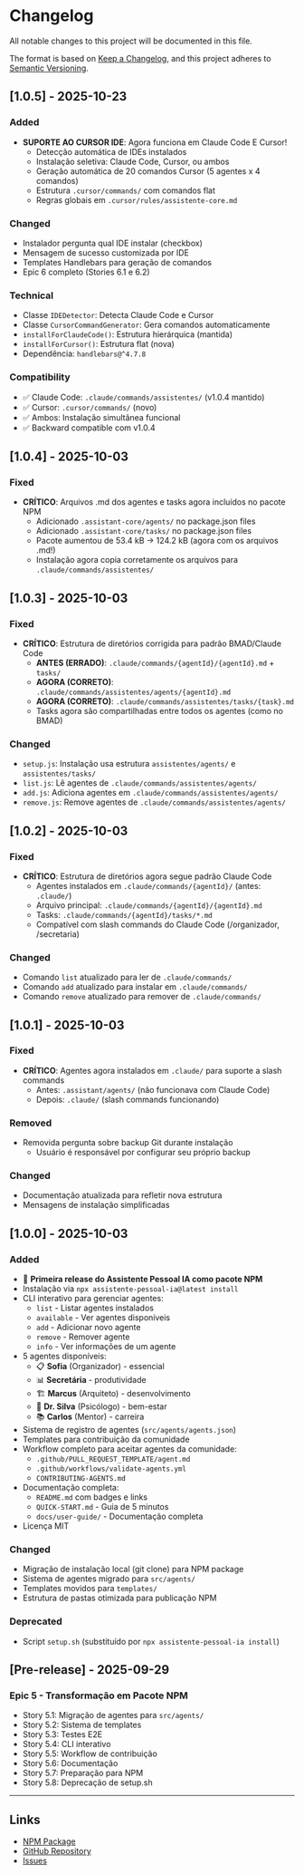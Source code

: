 # Changelog

All notable changes to this project will be documented in this file.

The format is based on [Keep a Changelog](https://keepachangelog.com/en/1.0.0/),
and this project adheres to [Semantic Versioning](https://semver.org/spec/v2.0.0.html).

## [1.0.5] - 2025-10-23

### Added
- **SUPORTE AO CURSOR IDE**: Agora funciona em Claude Code E Cursor!
  - Detecção automática de IDEs instalados
  - Instalação seletiva: Claude Code, Cursor, ou ambos
  - Geração automática de 20 comandos Cursor (5 agentes x 4 comandos)
  - Estrutura `.cursor/commands/` com comandos flat
  - Regras globais em `.cursor/rules/assistente-core.md`

### Changed
- Instalador pergunta qual IDE instalar (checkbox)
- Mensagem de sucesso customizada por IDE
- Templates Handlebars para geração de comandos
- Epic 6 completo (Stories 6.1 e 6.2)

### Technical
- Classe `IDEDetector`: Detecta Claude Code e Cursor
- Classe `CursorCommandGenerator`: Gera comandos automaticamente
- `installForClaudeCode()`: Estrutura hierárquica (mantida)
- `installForCursor()`: Estrutura flat (nova)
- Dependência: `handlebars@^4.7.8`

### Compatibility
- ✅ Claude Code: `.claude/commands/assistentes/` (v1.0.4 mantido)
- ✅ Cursor: `.cursor/commands/` (novo)
- ✅ Ambos: Instalação simultânea funcional
- ✅ Backward compatible com v1.0.4

## [1.0.4] - 2025-10-03

### Fixed
- **CRÍTICO**: Arquivos .md dos agentes e tasks agora incluídos no pacote NPM
  - Adicionado `.assistant-core/agents/` no package.json files
  - Adicionado `.assistant-core/tasks/` no package.json files
  - Pacote aumentou de 53.4 kB → 124.2 kB (agora com os arquivos .md!)
  - Instalação agora copia corretamente os arquivos para `.claude/commands/assistentes/`

## [1.0.3] - 2025-10-03

### Fixed
- **CRÍTICO**: Estrutura de diretórios corrigida para padrão BMAD/Claude Code
  - **ANTES (ERRADO)**: `.claude/commands/{agentId}/{agentId}.md` + `tasks/`
  - **AGORA (CORRETO)**: `.claude/commands/assistentes/agents/{agentId}.md`
  - **AGORA (CORRETO)**: `.claude/commands/assistentes/tasks/{task}.md`
  - Tasks agora são compartilhadas entre todos os agentes (como no BMAD)

### Changed
- `setup.js`: Instalação usa estrutura `assistentes/agents/` e `assistentes/tasks/`
- `list.js`: Lê agentes de `.claude/commands/assistentes/agents/`
- `add.js`: Adiciona agentes em `.claude/commands/assistentes/agents/`
- `remove.js`: Remove agentes de `.claude/commands/assistentes/agents/`

## [1.0.2] - 2025-10-03

### Fixed
- **CRÍTICO**: Estrutura de diretórios agora segue padrão Claude Code
  - Agentes instalados em `.claude/commands/{agentId}/` (antes: `.claude/`)
  - Arquivo principal: `.claude/commands/{agentId}/{agentId}.md`
  - Tasks: `.claude/commands/{agentId}/tasks/*.md`
  - Compatível com slash commands do Claude Code (/organizador, /secretaria)

### Changed
- Comando `list` atualizado para ler de `.claude/commands/`
- Comando `add` atualizado para instalar em `.claude/commands/`
- Comando `remove` atualizado para remover de `.claude/commands/`

## [1.0.1] - 2025-10-03

### Fixed
- **CRÍTICO**: Agentes agora instalados em `.claude/` para suporte a slash commands
  - Antes: `.assistant/agents/` (não funcionava com Claude Code)
  - Depois: `.claude/` (slash commands funcionando)

### Removed
- Removida pergunta sobre backup Git durante instalação
  - Usuário é responsável por configurar seu próprio backup

### Changed
- Documentação atualizada para refletir nova estrutura
- Mensagens de instalação simplificadas

## [1.0.0] - 2025-10-03

### Added
- 🎉 **Primeira release do Assistente Pessoal IA como pacote NPM**
- Instalação via `npx assistente-pessoal-ia@latest install`
- CLI interativo para gerenciar agentes:
  - `list` - Listar agentes instalados
  - `available` - Ver agentes disponíveis
  - `add` - Adicionar novo agente
  - `remove` - Remover agente
  - `info` - Ver informações de um agente
- 5 agentes disponíveis:
  - 📋 **Sofia** (Organizador) - essencial
  - 📊 **Secretária** - produtividade
  - 🏗️ **Marcus** (Arquiteto) - desenvolvimento
  - 🧠 **Dr. Silva** (Psicólogo) - bem-estar
  - 📚 **Carlos** (Mentor) - carreira
- Sistema de registro de agentes (`src/agents/agents.json`)
- Templates para contribuição da comunidade
- Workflow completo para aceitar agentes da comunidade:
  - `.github/PULL_REQUEST_TEMPLATE/agent.md`
  - `.github/workflows/validate-agents.yml`
  - `CONTRIBUTING-AGENTS.md`
- Documentação completa:
  - `README.md` com badges e links
  - `QUICK-START.md` - Guia de 5 minutos
  - `docs/user-guide/` - Documentação completa
- Licença MIT

### Changed
- Migração de instalação local (git clone) para NPM package
- Sistema de agentes migrado para `src/agents/`
- Templates movidos para `templates/`
- Estrutura de pastas otimizada para publicação NPM

### Deprecated
- Script `setup.sh` (substituído por `npx assistente-pessoal-ia install`)

## [Pre-release] - 2025-09-29

### Epic 5 - Transformação em Pacote NPM
- Story 5.1: Migração de agentes para `src/agents/`
- Story 5.2: Sistema de templates
- Story 5.3: Testes E2E
- Story 5.4: CLI interativo
- Story 5.5: Workflow de contribuição
- Story 5.6: Documentação
- Story 5.7: Preparação para NPM
- Story 5.8: Deprecação de setup.sh

---

## Links

- [NPM Package](https://www.npmjs.com/package/assistente-pessoal-ia)
- [GitHub Repository](https://github.com/thiagotteles/assistente-pessoal-ia)
- [Issues](https://github.com/thiagotteles/assistente-pessoal-ia/issues)

